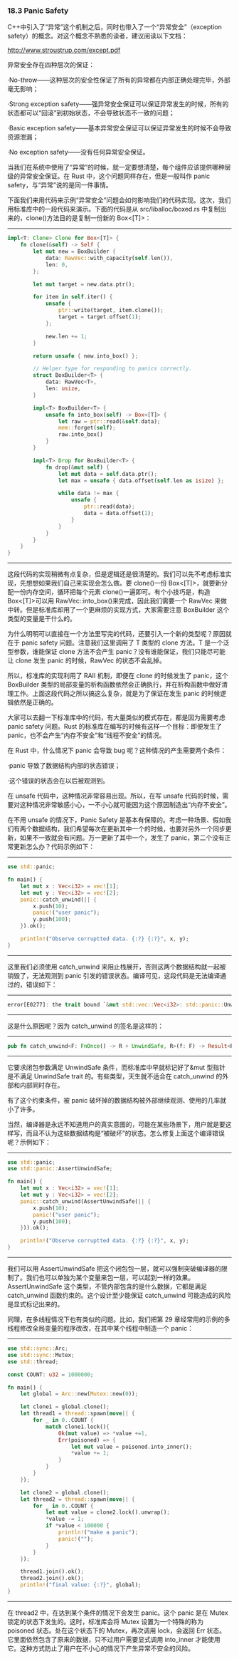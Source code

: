 ### 18.3 Panic Safety

C++中引入了“异常”这个机制之后，同时也带入了一个“异常安全”（exception safety）的概念。对这个概念不熟悉的读者，建议阅读以下文档：

<http://www.stroustrup.com/except.pdf>

异常安全存在四种层次的保证：

·No-throw——这种层次的安全性保证了所有的异常都在内部正确处理完毕，外部毫无影响；

·Strong exception safety——强异常安全保证可以保证异常发生的时候，所有的状态都可以“回滚”到初始状态，不会导致状态不一致的问题；

·Basic exception safety——基本异常安全保证可以保证异常发生的时候不会导致资源泄漏；

·No exception safety——没有任何异常安全保证。

当我们在系统中使用了“异常”的时候，就一定要想清楚，每个组件应该提供哪种层级的异常安全保证。在 Rust 中，这个问题同样存在，但是一般叫作 panic safety，与“异常”说的是同一件事情。

下面我们来用代码来示例“异常安全”问题会如何影响我们的代码实现。这次，我们用标准库中的一段代码来演示。下面的代码是从 src/liballoc/boxed.rs 中复制出来的，clone()方法目的是复制一份新的 Box<\[T\]>：

---

```rust
impl<T: Clone> Clone for Box<[T]> {
    fn clone(&self) -> Self {
        let mut new = BoxBuilder {
            data: RawVec::with_capacity(self.len()),
            len: 0,
        };

        let mut target = new.data.ptr();

        for item in self.iter() {
            unsafe {
                ptr::write(target, item.clone());
                target = target.offset(1);
            };

            new.len += 1;
        }

        return unsafe { new.into_box() };

        // Helper type for responding to panics correctly.
        struct BoxBuilder<T> {
            data: RawVec<T>,
            len: usize,
        }

        impl<T> BoxBuilder<T> {
            unsafe fn into_box(self) -> Box<[T]> {
                let raw = ptr::read(&self.data);
                mem::forget(self);
                raw.into_box()
            }
        }

        impl<T> Drop for BoxBuilder<T> {
            fn drop(&mut self) {
                let mut data = self.data.ptr();
                let max = unsafe { data.offset(self.len as isize) };

                while data != max {
                    unsafe {
                        ptr::read(data);
                        data = data.offset(1);
                    }
                }
            }
        }
    }
}
```

---

这段代码的实现稍微有点复杂，但是逻辑还是很清楚的。我们可以先不考虑标准实现，先想想如果我们自己来实现会怎么做。要 clone()一份 Box<\[T\]>，就要新分配一份内存空间，循环把每个元素 clone()一遍即可。有个小技巧是，构造 Box<\[T\]>可以用 RawVec::into\_box()来完成，因此我们需要一个 RawVec 来做中转。但是标准库却用了一个更麻烦的实现方式，大家需要注意 BoxBuilder 这个类型的变量是干什么的。

为什么明明可以直接在一个方法里写完的代码，还要引入一个新的类型呢？原因就在于 panic safety 问题。注意我们这里调用了 T 类型的 clone 方法。T 是一个泛型参数，谁能保证 clone 方法不会产生 panic？没有谁能保证，我们只能尽可能让 clone 发生 panic 的时候，RawVec 的状态不会乱掉。

所以，标准库的实现利用了 RAII 机制，即便在 clone 的时候发生了 panic，这个 BoxBuilder 类型的局部变量的析构函数依然会正确执行，并在析构函数中做好清理工作。上面这段代码之所以搞这么复杂，就是为了保证在发生 panic 的时候逻辑依然是正确的。

大家可以去翻一下标准库中的代码，有大量类似的模式存在，都是因为需要考虑 panic safety 问题。Rust 的标准库在编写的时候有这样一个目标：即便发生了 panic，也不会产生“内存不安全”和“线程不安全”的情况。

在 Rust 中，什么情况下 panic 会导致 bug 呢？这种情况的产生需要两个条件：

·panic 导致了数据结构内部的状态错误；

·这个错误的状态会在以后被观测到。

在 unsafe 代码中，这种情况非常容易出现。所以，在写 unsafe 代码的时候，需要对这种情况非常敏感小心，一不小心就可能因为这个原因制造出“内存不安全”。

在不用 unsafe 的情况下，Panic Safety 是基本有保障的。考虑一种场景、假如我们有两个数据结构，我们希望每次在更新其中一个的时候，也要对另外一个同步更新，如果不一致就会有问题。万一更新了其中一个，发生了 panic，第二个没有正常更新怎么办？代码示例如下：

---

```rust
use std::panic;

fn main() {
    let mut x : Vec<i32> = vec![1];
    let mut y : Vec<i32> = vec![2];
    panic::catch_unwind(|| {
        x.push(10);
        panic!("user panic");
        y.push(100);
    }).ok();

    println!("Observe corruptted data. {:?} {:?}", x, y);
}
```

---

这里我们必须使用 catch\_unwind 来阻止栈展开，否则这两个数据结构就一起被销毁了，无法观测到 panic 引发的错误状态。编译可见，这段代码是无法编译通过的，错误如下：

---

```rust
error[E0277]: the trait bound `&mut std::vec::Vec<i32>: std::panic::UnwindSafe` is not satisfied
```

---

这是什么原因呢？因为 catch\_unwind 的签名是这样的：

---

```rust
pub fn catch_unwind<F: FnOnce() -> R + UnwindSafe, R>(f: F) -> Result<R>
```

---

它要求闭包参数满足 UnwindSafe 条件，而标准库中早就标记好了&mut 型指针是不满足 UnwindSafe trait 的。有些类型，天生就不适合在 catch\_unwind 的外部和内部同时存在。

有了这个约束条件，被 panic 破坏掉的数据结构被外部继续观测、使用的几率就小了许多。

当然，编译器是永远不知道用户的真实意图的，可能在某些场景下，用户就是要这样写，而且不认为这些数据结构是“被破坏”的状态。怎么修复上面这个编译错误呢？示例如下：

---

```rust
use std::panic;
use std::panic::AssertUnwindSafe;

fn main() {
    let mut x : Vec<i32> = vec![1];
    let mut y : Vec<i32> = vec![2];
    panic::catch_unwind(AssertUnwindSafe(|| {
        x.push(10);
        panic!("user panic");
        y.push(100);
    })).ok();

    println!("Observe corruptted data. {:?} {:?}", x, y);
}
```

---

我们可以用 AssertUnwindSafe 把这个闭包包一层，就可以强制突破编译器的限制了。我们也可以单独为某个变量来包一层，可以起到一样的效果。AssertUnwindSafe 这个类型，不管内部包含的是什么数据，它都是满足 catch\_unwind 函数约束的。这个设计至少能保证 catch\_unwind 可能造成的风险是显式标记出来的。

同理，在多线程情况下也有类似的问题。比如，我们把第 29 章经常用的示例的多线程修改全局变量的程序改改，在其中某个线程中制造一个 panic：

---

```rust
use std::sync::Arc;
use std::sync::Mutex;
use std::thread;

const COUNT: u32 = 1000000;

fn main() {
    let global = Arc::new(Mutex::new(0));

    let clone1 = global.clone();
    let thread1 = thread::spawn(move|| {
        for _ in 0..COUNT {
            match clone1.lock(){
                Ok(mut value) => *value +=1,
                Err(poisoned) => {
                    let mut value = poisoned.into_inner();
                    *value += 1;
                }
            }
        }
    });

    let clone2 = global.clone();
    let thread2 = thread::spawn(move|| {
        for _ in 0..COUNT {
            let mut value = clone2.lock().unwrap();
            *value -= 1;
            if *value < 100000 {
                println!("make a panic");
                panic!("");
            }
        }
    });

    thread1.join().ok();
    thread2.join().ok();
    println!("final value: {:?}", global);
}
```

---

在 thread2 中，在达到某个条件的情况下会发生 panic。这个 panic 是在 Mutex 锁定的状态下发生的。这时，标准库会将 Mutex 设置为一个特殊的称为 poisoned 状态。处在这个状态下的 Mutex，再次调用 lock，会返回 Err 状态。它里面依然包含了原来的数据，只不过用户需要显式调用 into\_inner 才能使用它。这种方式防止了用户在不小心的情况下产生异常不安全的风险。
